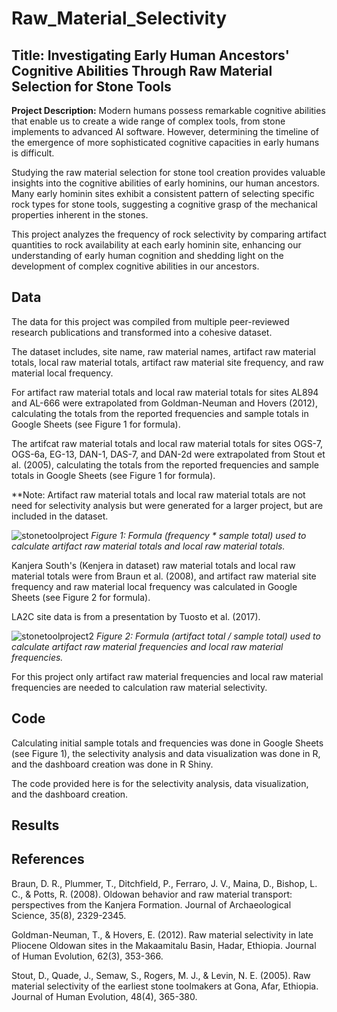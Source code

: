 # Raw_Material_Selectivity
## Title: Investigating Early Human Ancestors' Cognitive Abilities Through Raw Material Selection for Stone Tools

**Project Description:** Modern humans possess remarkable cognitive abilities that enable us to create a wide range of complex tools, from stone implements to advanced AI software. However, determining the timeline of the emergence of more sophisticated cognitive capacities in early humans is difficult.

Studying the raw material selection for stone tool creation provides valuable insights into the cognitive abilities of early hominins, our human ancestors. Many early hominin sites exhibit a consistent pattern of selecting specific rock types for stone tools, suggesting a cognitive grasp of the mechanical properties inherent in the stones. 

This project analyzes the frequency of rock selectivity by comparing artifact quantities to rock availability at each early hominin site, enhancing our understanding of early human cognition and shedding light on the development of complex cognitive abilities in our ancestors.

## Data

The data for this project was compiled from multiple peer-reviewed research publications and transformed into a cohesive dataset. 

The dataset includes, site name, raw material names, artifact raw material totals, local raw material totals, artifact raw material site frequency, and raw material local frequency. 

For artifact raw material totals and local raw material totals for sites AL894 and AL-666 were extrapolated from Goldman-Neuman and Hovers (2012), calculating the totals from the reported frequencies and sample totals in Google Sheets (see Figure 1 for formula). 

The artifcat raw material totals and local raw material totals for sites OGS-7,	OGS-6a,	EG-13, DAN-1, DAS-7,	and DAN-2d were extrapolated from Stout et al. (2005), calculating the totals from the reported frequencies and sample totals in Google Sheets (see Figure 1 for formula). 

**Note: Artifact raw material totals and local raw material totals are not need for selectivity analysis but were generated for a larger project, but are included in the dataset.  

![stonetoolproject](https://github.com/ktuosto/Raw_Material_Selectivity/assets/49923281/c1f1a9c2-2a3f-4a90-abd0-cbe281bf1de0)
*Figure 1: Formula (frequency * sample total) used to calculate artifact raw material totals and local raw material totals.*

Kanjera South's (Kenjera in dataset) raw material totals and local raw material totals were from Braun et al. (2008), and artifact raw material site frequency and raw material local frequency was calculated in Google Sheets (see Figure 2 for formula). 

LA2C site data is from a presentation by Tuosto et al. (2017). 

![stonetoolproject2](https://github.com/ktuosto/Raw_Material_Selectivity/assets/49923281/3eabad40-8934-48fe-b874-8f5bc761abf0)
*Figure 2: Formula (artifact total / sample total) used to calculate artifact raw material frequencies and local raw material frequencies.*

For this project only artifact raw material frequencies and local raw material frequencies are needed to calculation raw material selectivity.

## Code

Calculating initial sample totals and frequencies was done in Google Sheets (see Figure 1), the selectivity analysis and data visualization was done in R, and the dashboard creation was done in R Shiny. 

The code provided here is for the selectivity analysis, data visualization, and the dashboard creation. 

## Results



## References 

Braun, D. R., Plummer, T., Ditchfield, P., Ferraro, J. V., Maina, D., Bishop, L. C., & Potts, R. (2008). Oldowan behavior and raw material transport: perspectives from the Kanjera Formation. Journal of Archaeological Science, 35(8), 2329-2345.

Goldman-Neuman, T., & Hovers, E. (2012). Raw material selectivity in late Pliocene Oldowan sites in the Makaamitalu Basin, Hadar, Ethiopia. Journal of Human Evolution, 62(3), 353-366.

Stout, D., Quade, J., Semaw, S., Rogers, M. J., & Levin, N. E. (2005). Raw material selectivity of the earliest stone toolmakers at Gona, Afar, Ethiopia. Journal of Human Evolution, 48(4), 365-380.

